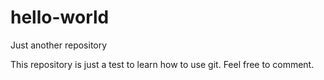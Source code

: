 # hello-world
Just another repository

This repository is just a test to learn how to use git.
Feel free to comment.
